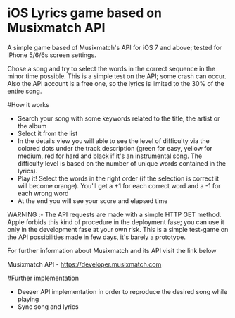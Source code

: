 # iOS Lyrics game based on Musixmatch API

A simple game based of Musixmatch's API for iOS 7 and above; tested for iPhone 5/6/6s screen settings.

Chose a song and try to select the words in the correct sequence in the minor time possible.
This is a simple test on the API; some crash can occur.
Also the API account is a free one, so the lyrics is limited to the 30% of the entire song.

#How it works

- Search your song with some keywords related to the title, the artist or the album
- Select it from the list
- In the details view you will able to see the level of difficulty via the colored dots under the track description (green for easy, yellow for medium, red for hard and black if it's an instrumental song. The difficulty level is based on the number of unique words contained in the lyrics).
- Play it! Select the words in the right order (if the selection is correct it will become orange). You'll get a +1 for each correct word and a -1 for each wrong word
- At the end you will see your score and elapsed time

WARNING :- The API requests are made with a simple HTTP GET method. Apple forbids this kind of procedure in the deployment fase; you can use it only in the development fase at your own risk.
This is a simple test-game on the API possibilities made in few days, it's barely a prototype.

For further information about Musixmatch and its API visit the link below

Musixmatch API - https://developer.musixmatch.com


#Further implementation

- Deezer API implementation in order to reproduce the desired song while playing
- Sync song and lyrics
